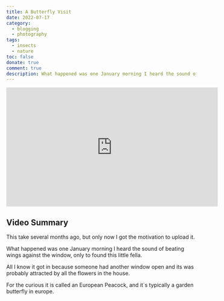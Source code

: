 ```yaml
---
title: A Butterfly Visit
date: 2022-07-17
category:
  - blogging
  - photography
tags:
  - insects
  - nature
toc: false
donate: true
comment: true
description: What happened was one January morning I heard the sound of beating wings against the window, only to found this little fella.
---
```


<iframe width="560" height="315" src="https://www.youtube.com/embed/ggsOFT7mlFI?si=Vqo7NqTlE8TBLQ4A" title="YouTube video player" frameborder="0" allow="accelerometer; autoplay; clipboard-write; encrypted-media; gyroscope; picture-in-picture; web-share" referrerpolicy="strict-origin-when-cross-origin" allowfullscreen></iframe>

## Video Summary

This take several months ago, but only now I got the motivation to upload it.

What happened was one January morning I heard the sound of beating wings against the window, only to found this little fella.

All I know it got in because someone had another window open and its was probably attracted by all the flowers in the house.

For the curious it is called an European Peacock, and it´s typically a garden butterfly in europe.

